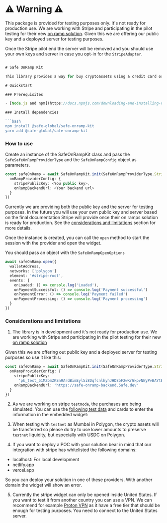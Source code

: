 # ⚠️ Warning ⚠️

This package is provided for testing purposes only. It's not ready for production use. We are working with Stripe and participating in the pilot testing for their new [on ramp solution](https://stripe.com/es/blog/crypto-onramp). Given this we are offering our public key and a deployed server for testing purposes.

Once the Stripe pilot end the server will be removed and you should use your own keys and server in case you opt-in for the `StripeAdapter`.

````typescript

# Safe OnRamp Kit

This library provides a way for buy cryptoassets using a credit card or other payment methods.

# Quickstart

### Prerequisites

- [Node.js and npm](https://docs.npmjs.com/downloading-and-installing-node-js-and-npm#using-a-node-version-manager-to-install-nodejs-and-npm)

### Install dependencies

```bash
npm install @safe-global/safe-onramp-kit
yarn add @safe-global/safe-onramp-kit
````

### How to use

Create an instance of the SafeOnRampKit class and pass the `SafeSafeOnRampProviderType` and the `SafeOnRampConfig` object as parameters.

```typescript
const safeOnRamp = await SafeOnRampKit.init(SafeOnRampProviderType.Stripe, {
  onRampProviderConfig: {
    stripePublicKey: <You public key>,
    onRampBackendUrl: <Your backend url>
  }
})
```

Currently we are providing both the public key and the server for testing purposes. In the future you will use your own public key and server based on the final documentation Stripe will provide once their on ramps solution is ready for production. See the [considerations and limitations](#considerations-and-limitations) section for more details.

Once the instance is created, you can call the `open` method to start the session with the provider and open the widget.

You should pass an object with the `SafeOnRampOpenOptions`

```typescript
await safeOnRamp.open({
  walletAddress,
  networks: ['polygon']
  element: '#stripe-root',
  events: {
    onLoaded: () => console.log('Loaded'),
    onPaymentSuccessful: () => console.log('Payment successful')
    onPaymentError: () => console.log('Payment failed')
    onPaymentProcessing: () => console.log('Payment processing')
  }
})
```

### Considerations and limitations

1. The library is in development and it's not ready for production use. We are working with Stripe and participating in the pilot testing for their new [on ramp solution](https://stripe.com/es/blog/crypto-onramp)

Given this we are offering out public key and a deployed server for testing purposes so use it like this:

```typescript
const safeOnRamp = await SafeOnRampKit.init(SafeOnRampProviderType.Stripe, {
  onRampProviderConfig: {
    stripePublicKey:
      'pk_test_51MZbmZKSn9ArdBimSyl5i8DqfcnlhyhJHD8bF2wKrGkpvNWyPvBAYtE211oHda0X3Ea1n4e9J9nh2JkpC7Sxm5a200Ug9ijfoO',
    onRampBackendUrl: 'https://safe-onramp-backend.5afe.dev'
  }
})
```

2. As we are working on stripe `testmode`, the purchases are being simulated. You can use the [following test data](https://stripe.com/docs/testing) and cards to enter the information in the embedded widget:

3. When testing with `testnet` as Mumbai in Polygon, the crypto assets will be transferred so please do try to use lower amounts to preserve `testnet` liquidity, but especially with USDC on Polygon.

4. If you want to deploy a POC with your solution bear in mind that our integration with stripe has whitelisted the following domains:

- localhost: For local development
- netlify.app
- vercel.app

So you can deploy your solution in one of these providers. With another domain the widget will show an error.

5. Currently the stripe widget can only be opened inside United States. If you want to test it from another country you can use a VPN. We can recommend for example [Proton VPN](https://protonvpn.com) as it have a free tier that should be enough for testing purposes. You need to connect to the United States server.

